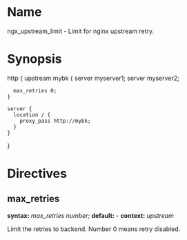 Name
====

ngx_upstream_limit - Limit for nginx upstream retry.

Synopsis
========

  http {
    upstream mybk {
      server myserver1;
      server myserver2;

      max_retries 0;
    }

    server {
      location / {
        proxy_pass http://mybk;
      }
    }
  }

Directives
==========

max_retries
-----------
**syntax:** *max_retries number;*
**default:** *-*
**context:** *upstream*

Limit the retries to backend. Number 0 means retry disabled.
